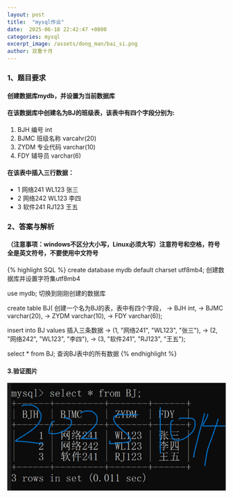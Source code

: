 ```yaml
---
layout: post
title:  "mysql作业"
date:  2025-06-18 22:42:47 +0800
categories: mysql
excerpt_image: /assets/dong_man/bai_si.png
author: 双重十月
---
```


### 1、题目要求
#### 创建数据库mydb，并设置为当前数据库
#### 在该数据库中创建名为BJ的班级表，该表中有四个字段分别为:
1. BJH 编号 int
2. BJMC 班级名称 varcahr(20)
3. ZYDM 专业代码 varchar(10)
4. FDY 辅导员 varchar(6)

#### 在该表中插入三行数据：
- 1  网络241   WL123   张三
- 2  网络242   WL123   李四
- 3  软件241   RJ123    王五




### 2、答案与解析
#### （注意事项：windows不区分大小写，Linux必须大写）注意符号和空格，符号全是英文符号，不要使用中文符号

{% highlight SQL %}
create database mydb default charset utf8mb4;  创建数据库并设置字符集utf8mb4   
   
use mydb;      切换到刚刚创建的数据库

create table BJ(          创建一个名为BJ的表，表中有四个字段，
    -> BJH int,
    -> BJMC varchar(20),
    -> ZYDM varchar(10),
    -> FDY varchar(6));


insert into BJ values       插入三条数据
    -> (1, "网络241", "WL123", "张三"),
    -> (2, "网络242", "WL123", "李四"),
    -> (3, "软件241", "RJ123", "王五");


select * from BJ;    查询BJ表中的所有数据
{% endhighlight %}

#### 3.验证图片
![验证结果](/assets/mysql/mysql实操作业1.png)